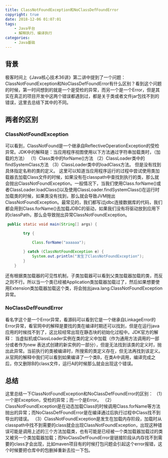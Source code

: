 ```yaml
---
title: ClassNotFoundException和NoClassDefFoundError
copyright: true
date: 2018-12-06 01:07:01
tags:
	- Java平台
	- 解释执行、编译执行
categories:
	- Java基础
---
```


## 背景

极客时间上《Java核心技术36讲》第二讲中提到了一个问题：ClassNotFoundException和NoClassDefFoundError有什么区别？看到这个问题的时候，第一时间想到的就是一个是受检的异常，而另一个是一个Error，但是其实在真正的项目开发中这两个错误都遇到过，都是关于类或者文件jar包找不到的错误，这里去总结下其中的不同。

<!-- more -->

## 两者的区别

### ClassNotFoundException

可以看到，ClassNotFound是一个继承自ReflectiveOperationException的受检异常。JDK中的解释是：当应用程序视图使用以下方法通过字符串加载类时，（加载的方法）
（1）Class类中的forName()方法
（2）ClassLoader类中的findSystemClass方法
（3）ClassLoader类中的loadClass方法。
但是没有找到具体指定名称的类的定义。
这里可以知道当应用程序运行的过程中尝试使用类加载器去加载Class文件的时候，如果没有在classpath中查找到执行的类，那么就会抛出ClassNotFoundException。一般情况下，当我们使用Class.forName()或者ClassLoader.loadClass()以及使用ClassLoader.findSystemClass()在运行时加载类的时候，如果类没有找到，那么就会导致JVM抛出ClassNotFoundException。最常见的，我们都写过jdbc连接数据库的代码，我们都会用到Class.forName()去加载JDBC的驱动，如果我们没有将驱动放到应用下的classPath，那么会导致抛出异常ClassNotFoundException。

```java
 public static void main(String[] args) {

        try {

            Class.forName("aaaaaa");

        } catch (ClassNotFoundException e) {
            System.out.println("发生了ClassNotFoundException");
        }
    }
```
还有根据类加载器的可见性机制，子类加载器可以看到父类加载器加载的类，而反之则不行。所以当一个类已经被Application类加载器加载过了，然后如果想要使用Extension类加载器加载这个类，将会抛出java.lang.ClassNotFoundException异常。
### NoClassDefFoundError
看名字这个是一个Error异常，看源码可以看到它是一个继承自LinkageError的Error异常，看官网中的解释是要找的类在编译时期还可以找到，但是在运行java应用的时候找不到了，这比较经常出现在静态块的初始化过程中。JDK官方的解释：
当虚拟机或ClassLoader实例在类的定义中加载（作为通用方法调用的一部分或者作为new 表达式创建的新实例的一部分），但是无法找到该类的定义时，抛出此异常。当前执行的类被编译时，所搜索的类定义存在，但无法再找到该定义。
从官网的解释中我们可以看到如果编译了一个类B，在类A中调用，编译完成之后，你又删除B的class文件，运行A的时候那么就会出现这个错误。

## 总结
这里总结一下ClassNotFoundException和NoClassDefFoundError的区别：
（1）一个是Exception，受检的异常；而一个是Error。
（2）ClassNotFoundException是在动态加载Class的时候调用Class.forName等方法抛出的异常；而NoClassDefFoundError是在编译通过后执行过程中Class找不到导出的错误。
（3）ClassNotFoundException是发生在加载内存阶段，加载时从classpath中找不到需要的class就会出现ClassNotFoundException，出现这种错误可能是调用上述的三个方法加载类，也有可能是已经被一个类加载器加载过的类又被另一个类加载器加载；而NoClassDefFoundError是链接阶段从内存找不到需要的class才会出现，比如maven项目有的时候打包问题会引起这个error报错，这个时候要把仓库中的包删掉重新去拉一下包。